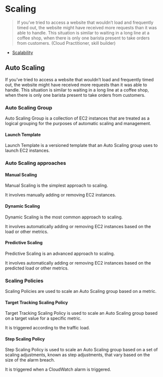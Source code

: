 # Scaling

> If you’ve tried to access a website that wouldn’t load and frequently timed out, the website might have received more requests than it was able to handle. This situation is similar to waiting in a long line at a coffee shop, when there is only one barista present to take orders from customers. (Cloud Practitioner, skill builder)

- [Scalability](concepts.md#scalability)

## Auto Scaling

If you’ve tried to access a website that wouldn’t load and frequently timed out, the website might have received more requests than it was able to handle. This situation is similar to waiting in a long line at a coffee shop, when there is only one barista present to take orders from customers.

### Auto Scaling Group

Auto Scaling Group is a collection of EC2 instances that are treated as a logical grouping for the purposes of automatic scaling and management.

#### Launch Template

Launch Template is a versioned template that an Auto Scaling group uses to launch EC2 instances.

### Auto Scaling approaches

#### Manual Scaling

Manual Scaling is the simplest approach to scaling.

It involves manually adding or removing EC2 instances.

#### Dynamic Scaling

Dynamic Scaling is the most common approach to scaling.

It involves automatically adding or removing EC2 instances based on the load or other metrics.

#### Predictive Scaling

Predictive Scaling is an advanced approach to scaling.

It involves automatically adding or removing EC2 instances based on the predicted load or other metrics.

### Scaling Policies

Scaling Policies are used to scale an Auto Scaling group based on a metric.

#### Target Tracking Scaling Policy

Target Tracking Scaling Policy is used to scale an Auto Scaling group based on a target value for a specific metric.

It is triggered according to the traffic load.

#### Step Scaling Policy

Step Scaling Policy is used to scale an Auto Scaling group based on a set of scaling adjustments, known as step adjustments, that vary based on the size of the alarm breach.

It is triggered when a CloudWatch alarm is triggered.
